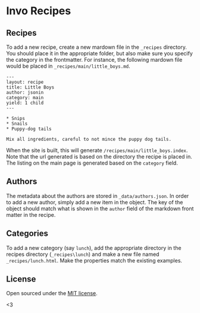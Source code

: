 # Invo Recipes

## Recipes
To add a new recipe, create a new mardown file in the `_recipes` directory. You should place it in the appropriate folder, but also make sure you specify the category in the frontmatter. For instance, the following mardown file would be placed in `_recipes/main/little_boys.md`.

```
---
layout: recipe
title: Little Boys
author: jsonin
category: main
yield: 1 child
---

* Snips
* Snails
* Puppy-dog tails

Mix all ingredients, careful to not mince the puppy dog tails.

```
When the site is built, this will generate `/recipes/main/little_boys.index`. Note that the url generated is based on the directory the recipe is placed in. The listing on the main page is generated based on the `category` field.

## Authors
The metadata about the authors are stored in `_data/authors.json`. In order to add a new author, simply add a new item in the object. The key of the object should match what is shown in the `author` field of the markdown front matter in the recipe.

## Categories
To add a new category (say `lunch`), add the appropriate directory in the recipes directory (`_recipes\lunch`) and make a new file named `_recipes/lunch.html`. Make the properties match the existing examples.

## License

Open sourced under the [MIT license](LICENSE.md).

<3
